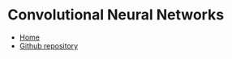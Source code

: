 # Convolutional Neural Networks

* [Home](https://supaerodatascience.github.io/deep-learning/)
* [Github repository](https://github.com/SupaeroDataScience/deep-learning/)


